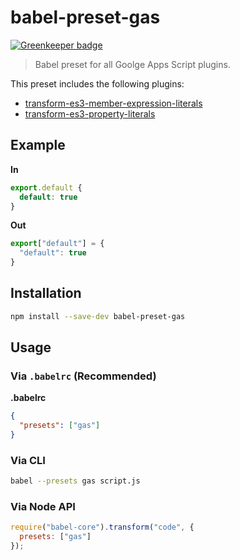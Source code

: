 # babel-preset-gas

[![Greenkeeper badge](https://badges.greenkeeper.io/fossamagna/babel-preset-gas.svg)](https://greenkeeper.io/)

> Babel preset for all Goolge Apps Script plugins.

This preset includes the following plugins:

- [transform-es3-member-expression-literals](https://babeljs.io/docs/plugins/transform-es3-member-expression-literals/)
- [transform-es3-property-literals](https://babeljs.io/docs/plugins/transform-es3-property-literals/)

## Example

**In**

```javascript
export.default {
  default: true
}
```

**Out**

```javascript
export["default"] = {
  "default": true
}
```

## Installation

```sh
npm install --save-dev babel-preset-gas
```

## Usage

### Via `.babelrc` (Recommended)

**.babelrc**

```json
{
  "presets": ["gas"]
}
```

### Via CLI

```sh
babel --presets gas script.js
```

### Via Node API

```javascript
require("babel-core").transform("code", {
  presets: ["gas"]
});
```
